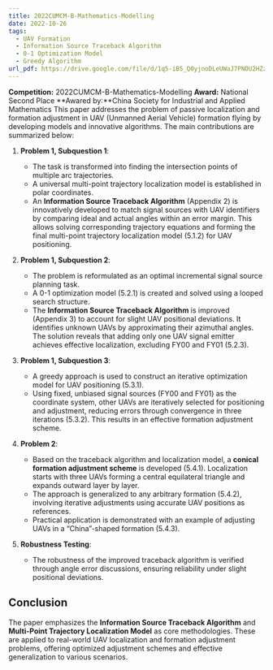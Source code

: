 ```yaml
---
title: 2022CUMCM-B-Mathematics-Modelling
date: 2022-10-26
tags:
  - UAV Formation
  - Information Source Traceback Algorithm
  - 0-1 Optimization Model
  - Greedy Algorithm
url_pdf: https://drive.google.com/file/d/1q5-iB5_Q0yjnoDLeUWaJ7PNOU2HZz7UA/view?usp=sharing
---
```

**Competition:** 2022CUMCM-B-Mathematics-Modelling
**Award:** National Second Place
**Awared by:**China Society for Industrial and Applied Mathematics
This paper addresses the problem of passive localization and formation adjustment in UAV (Unmanned Aerial Vehicle) formation flying by developing models and innovative algorithms. The main contributions are summarized below:

1. **Problem 1, Subquestion 1**:
   - The task is transformed into finding the intersection points of multiple arc trajectories.
   - A universal multi-point trajectory localization model is established in polar coordinates.
   - An **Information Source Traceback Algorithm** (Appendix 2) is innovatively developed to match signal sources with UAV identifiers by comparing ideal and actual angles within an error margin. This allows solving corresponding trajectory equations and forming the final multi-point trajectory localization model (5.1.2) for UAV positioning.

2. **Problem 1, Subquestion 2**:
   - The problem is reformulated as an optimal incremental signal source planning task.
   - A 0-1 optimization model (5.2.1) is created and solved using a looped search structure.
   - The **Information Source Traceback Algorithm** is improved (Appendix 3) to account for slight UAV positional deviations. It identifies unknown UAVs by approximating their azimuthal angles. The solution reveals that adding only one UAV signal emitter achieves effective localization, excluding FY00 and FY01 (5.2.3).

3. **Problem 1, Subquestion 3**:
   - A greedy approach is used to construct an iterative optimization model for UAV positioning (5.3.1).
   - Using fixed, unbiased signal sources (FY00 and FY01) as the coordinate system, other UAVs are iteratively selected for positioning and adjustment, reducing errors through convergence in three iterations (5.3.2). This results in an effective formation adjustment scheme.

4. **Problem 2**:
   - Based on the traceback algorithm and localization model, a **conical formation adjustment scheme** is developed (5.4.1). Localization starts with three UAVs forming a central equilateral triangle and expands outward layer by layer.
   - The approach is generalized to any arbitrary formation (5.4.2), involving iterative adjustments using accurate UAV positions as references.
   - Practical application is demonstrated with an example of adjusting UAVs in a “China”-shaped formation (5.4.3).

5. **Robustness Testing**:
   - The robustness of the improved traceback algorithm is verified through angle error discussions, ensuring reliability under slight positional deviations.

## **Conclusion**
The paper emphasizes the **Information Source Traceback Algorithm** and **Multi-Point Trajectory Localization Model** as core methodologies. These are applied to real-world UAV localization and formation adjustment problems, offering optimized adjustment schemes and effective generalization to various scenarios.


<!--more-->
